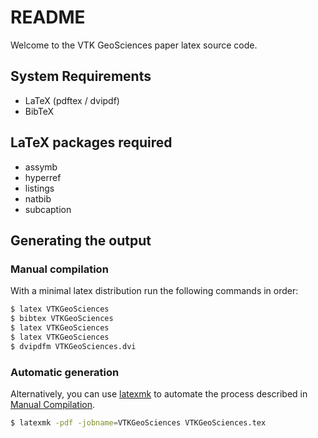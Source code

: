# README

Welcome to the VTK GeoSciences paper latex source code.

## System Requirements
- LaTeX (pdftex / dvipdf)
- BibTeX

## LaTeX packages required
- assymb
- hyperref
- listings
- natbib
- subcaption

## Generating the output

### Manual compilation
With a minimal latex distribution run the following commands in order:

```sh
$ latex VTKGeoSciences
$ bibtex VTKGeoSciences
$ latex VTKGeoSciences
$ latex VTKGeoSciences
$ dvipdfm VTKGeoSciences.dvi
```

### Automatic generation
Alternatively, you can use 
[latexmk](http://personal.psu.edu/jcc8//software/latexmk-jcc/latexmk-439.txt)
to automate the process described in [Manual
Compilation](#manual-compilation).

```sh
$ latexmk -pdf -jobname=VTKGeoSciences VTKGeoSciences.tex
```

